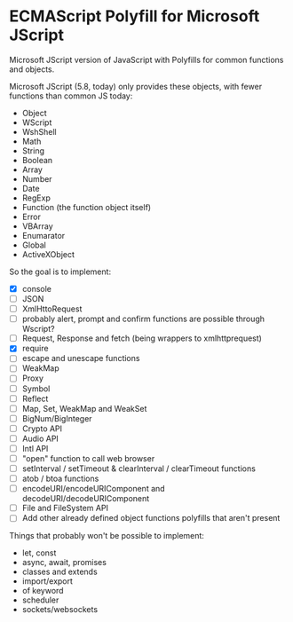 # ECMAScript Polyfill for Microsoft JScript 
Microsoft JScript version of JavaScript with Polyfills for common functions and objects.  

Microsoft JScript (5.8, today) only provides these objects, with fewer functions than common JS today:
- Object
- WScript
- WshShell
- Math
- String
- Boolean
- Array
- Number
- Date
- RegExp
- Function (the function object itself)
- Error
- VBArray
- Enumarator
- Global
- ActiveXObject

So the goal is to implement:
- [X] console
- [ ] JSON
- [ ] XmlHttoRequest
- [ ] probably alert, prompt and confirm functions are possible through Wscript?
- [ ] Request, Response and fetch (being wrappers to xmlhttprequest)
- [x] require
- [ ] escape and unescape functions
- [ ] WeakMap
- [ ] Proxy
- [ ] Symbol
- [ ] Reflect 
- [ ] Map, Set, WeakMap and WeakSet
- [ ] BigNum/BigInteger
- [ ] Crypto API
- [ ] Audio API
- [ ] Intl API
- [ ] "open" function to call web browser
- [ ] setInterval / setTimeout & clearInterval / clearTimeout functions
- [ ] atob / btoa functions
- [ ] encodeURI/encodeURIComponent and decodeURI/decodeURIComponent
- [ ] File and FileSystem API
- [ ] Add other already defined object functions polyfills that aren't present

Things that probably won't be possible to implement:
- let, const
- async, await, promises
- classes and extends
- import/export
- of keyword
- scheduler
- sockets/websockets

